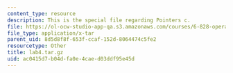 ```yaml
---
content_type: resource
description: This is the special file regarding Pointers c.
file: https://ol-ocw-studio-app-qa.s3.amazonaws.com/courses/6-828-operating-system-engineering-fall-2012/ac0415d7b04dfa0e4caed03ddf95e45d_lab4.tar.gz
file_type: application/x-tar
parent_uid: 8d5d8f8f-653f-ccaf-152d-8064474c5fe2
resourcetype: Other
title: lab4.tar.gz
uid: ac0415d7-b04d-fa0e-4cae-d03ddf95e45d
---
```

